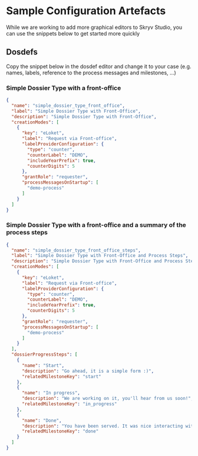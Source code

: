 # Sample Configuration Artefacts

While we are working to add more graphical editors to Skryv Studio, you can use the snippets below to get started more quickly

## Dosdefs

Copy the snippet below in the dosdef editor and change it to your case (e.g. names, labels, reference to the process messages and milestones, ...)

### Simple Dossier Type with a front-office
```json
{
  "name": "simple_dossier_type_front_office",
  "label": "Simple Dossier Type with Front-Office",
  "description": "Simple Dossier Type with Front-Office",
  "creationModes": [
    {
      "key": "eLoket",
      "label": "Request via Front-office",
      "labelProviderConfiguration": {
        "type": "counter",
        "counterLabel": "DEMO",
        "includeYearPrefix": true,
        "counterDigits": 5
      },
      "grantRole": "requester",
      "processMessagesOnStartup": [
        "demo-process"
      ]
    }
  ]
}
```

### Simple Dossier Type with a front-office and a summary of the process steps

```json
{
  "name": "simple_dossier_type_front_office_steps",
  "label": "Simple Dossier Type with Front-Office and Process Steps",
  "description": "Simple Dossier Type with Front-Office and Process Steps",
  "creationModes": [
    {
      "key": "eLoket",
      "label": "Request via Front-office",
      "labelProviderConfiguration": {
        "type": "counter",
        "counterLabel": "DEMO",
        "includeYearPrefix": true,
        "counterDigits": 5
      },
      "grantRole": "requester",
      "processMessagesOnStartup": [
        "demo-process"
      ]
    }
  ],
  "dossierProgressSteps": [
    {
      "name": "Start",
      "description": "Go ahead, it is a simple form :)",
      "relatedMilestoneKey": "start"
    },
    {
      "name": "In progress",
      "description": "We are working on it, you'll hear from us soon!",
      "relatedMilestoneKey": "in_progress"
    },
    {
      "name": "Done",
      "description": "You have been served. It was nice interacting with you",
      "relatedMilestoneKey": "done"
    }
  ]
}
```